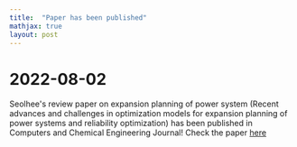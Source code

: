 ```yaml
---
title:  "Paper has been published"
mathjax: true
layout: post
---
```


# 2022-08-02
Seolhee's review paper on expansion planning of power system (Recent advances and challenges in optimization models for expansion planning of power systems and reliability optimization) has been published in Computers and Chemical Engineering Journal! Check the paper [here](https://www.sciencedirect.com/science/article/pii/S0098135422002629)
